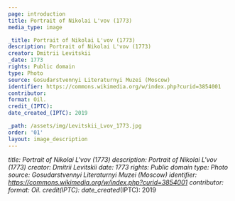 ```yaml
---
page: introduction
title: Portrait of Nikolai L'vov (1773)
media_type: image

_title: Portrait of Nikolai L'vov (1773)
description: Portrait of Nikolai L'vov (1773)
creator: Dmitrii Levitskii
_date: 1773
rights: Public domain
type: Photo
source: Gosudarstvennyi Literaturnyi Muzei (Moscow)
identifier: https://commons.wikimedia.org/w/index.php?curid=3854001
contributor: 
format: Oil.
credit_(IPTC):
date_created_(IPTC): 2019

_path: /assets/img/Levitskii_Lvov_1773.jpg
order: '01'
layout: image_description
---
```


_title: Portrait of Nikolai L'vov (1773)
description: Portrait of Nikolai L'vov (1773)
creator: Dmitrii Levitskii
_date: 1773
rights: Public domain
type: Photo
source: Gosudarstvennyi Literaturnyi Muzei (Moscow)
identifier: https://commons.wikimedia.org/w/index.php?curid=3854001
contributor: 
format: Oil.
credit_(IPTC):
date_created_(IPTC): 2019

